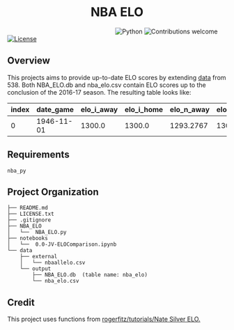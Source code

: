 <h1 align="center">
  NBA ELO
</h1>

&nbsp;&nbsp;&nbsp;&nbsp;&nbsp;&nbsp;&nbsp;&nbsp;&nbsp;&nbsp;&nbsp;&nbsp;&nbsp;&nbsp;&nbsp;&nbsp;&nbsp;&nbsp;&nbsp;&nbsp;&nbsp;&nbsp;&nbsp;&nbsp;&nbsp;&nbsp;&nbsp;&nbsp;&nbsp;&nbsp;&nbsp;&nbsp;&nbsp;&nbsp;&nbsp;&nbsp;&nbsp;&nbsp;&nbsp;&nbsp;&nbsp;&nbsp;&nbsp;&nbsp;&nbsp;&nbsp;&nbsp;&nbsp;&nbsp;&nbsp;&nbsp;&nbsp;&nbsp;&nbsp;&nbsp;&nbsp;&nbsp;&nbsp;&nbsp;&nbsp;&nbsp;&nbsp;
![Python](https://img.shields.io/badge/python-v2.7-blue.svg)
![Contributions welcome](https://img.shields.io/badge/contributions-welcome-orange.svg)
[![License](https://img.shields.io/badge/license-MIT-blue.svg)](https://opensource.org/licenses/MIT)

## Overview
This projects aims to provide up-to-date ELO scores by extending [data](https://github.com/fivethirtyeight/data/tree/master/nba-elo) from 538. Both NBA_ELO.db and nba_elo.csv contain ELO scores up to the conclusion of the 2016-17 season. The resulting table looks like:

| index | date_game | elo_i_away | elo_i_home | elo_n_away | elo_n_home | pts_away | pts_home | team_id_away | team_id_home |
|-------|------------|------------|------------|------------|------------|----------|----------|--------------|--------------|
| 0 | 1946-11-01 | 1300.0 | 1300.0 | 1293.2767 | 1306.7233 | 66 | 68 | TRH | NYK |

## Requirements
```
nba_py
```

## Project Organization
```
├── README.md
├── LICENSE.txt
├── .gitignore
├── NBA_ELO
│   └──  NBA_ELO.py  
├── notebooks
│   └──  0.0-JV-ELOComparison.ipynb
└── data
    ├── external
    │   └── nbaallelo.csv
    └── output  
        ├── NBA_ELO.db  (table name: nba_elo)
        └── nba_elo.csv
```

## Credit
This project uses functions from [rogerfitz/tutorials/Nate Silver ELO.](https://github.com/rogerfitz/tutorials/tree/master/Nate%20Silver%20ELO)
